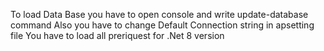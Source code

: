 To load Data Base you have to open console and write update-database command
Also you have to change Default Connection string in apsetting file
You have to load all preriquest for .Net 8 version
